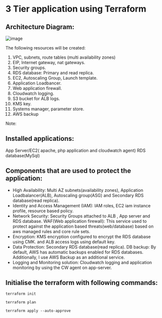 # 3 Tier application using Terraform

## Architecture Diagram:
![image](https://github.com/gtmnagalla/3tier/assets/85630305/8e25b360-2cdc-4c31-a09e-b5ea70025316)


The following resources will be created:
1. VPC, subnets, route tables (multi availability zones)
2. EIP, Internet gateway, nat gateways.
3. Security groups.
4. RDS database: Primary and read replica.
5. EC2, Autoscaling Group, Launch template.
6. Application Loadbancer.
7. Web application firewall.
8. Cloudwatch logging.
9. S3 bucket for ALB logs.
10. KMS key.
11. Systems manager, parameter store.
12. AWS backup

Note: 

## Installed applications:
App Server/EC2( apache, php application and cloudwatch agent)
RDS database(MySql)

## Components that are used to protect the application:
- High Availability: Multi AZ subnets(availability zones), Application Loadbalancer(ALB), Autoscaling group(ASG) and Secondary RDS database(read replica).
- Identity and Access Management (IAM): IAM roles, EC2 iam instance profile, resource based policy.
- Network Security: Security Groups attached to ALB , App server and RDS database.
  WAF(Web application firewall): This service used to protect against the application based threats(web/database) based on aws managed rules and core rule sets.
- Encryption: KMS encryption configured to encrypt the RDS database using CMK. and ALB access logs using default key.
- Data Protection: Secondary RDS database(read replica).
  DB backup: By default, AWS has automatic backups enabled for RDS databases. Additionally, I use AWS Backup as an additional service.
- Logging and Monitoring solution: Cloudwatch logging and application monitoring by using the CW agent on app-server.
  

## Initialise the terraform with following commands:
```terraform init```

```terraform plan```

```terraform apply --auto-approve```
